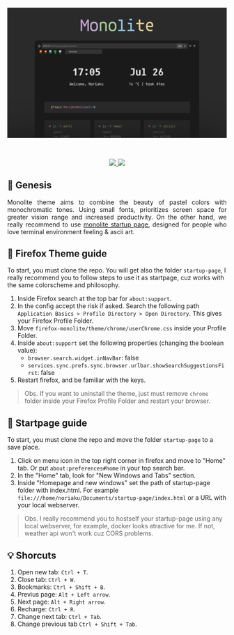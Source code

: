 ![firefox_monolite_hero](resources/images/firefox_monolite_hero.png)

<br />
<p align="center">
    <a href="./LICENSE">
        <img src="https://img.shields.io/static/v1.svg?style=for-the-badge&label=With%20love%20from&message=PERU&colorA=333333&colorB=E6A3A2"/>
    </a>
    <a href="https://github.com/catppuccin/catppuccin/blob/main/LICENSE">
        <img src="https://img.shields.io/static/v1.svg?style=for-the-badge&label=License&message=MIT&logoColor=333333&colorA=333333&colorB=B8D9B0"/>
    </a>
</p>

## 🌱 Genesis

<p align="justify">
Monolite theme aims to combine the beauty of pastel colors with monochromatic tones. Using small fonts, prioritizes screen space for greater vision range and increased productivity. On the other hand, we really recommend to use <a href="https://github.com/noriaku/firefox-monolite/tree/main/startup-page">monolite startup page</a>, designed for people who love terminal environment feeling & ascii art.
</p>
 
## 🦊 Firefox Theme guide

To start, you must clone the repo. You will get also the folder `startup-page`, I really recommend you to follow steps to use it as startpage, cuz works with the same colorscheme and philosophy. 

1. Inside Firefox search at the top bar for `about:support`.
2. In the config accept the risk if asked. Search the following path `Application Basics > Profile Directory > Open Directory`. This gives your Firefox Profile Folder.
3. Move `firefox-monolite/theme/chrome/userChrome.css` inside your Profile Folder.
4. Inside `about:support` set the following properties (changing the boolean value):
    - `browser.search.widget.inNavBar`: false
    - `services.sync.prefs.sync.browser.urlbar.showSearchSuggestionsFirst`: false
5. Restart firefox, and be familiar with the keys. 

> Obs. If you want to uninstall the theme, just must remove `chrome` folder inside your Firefox Profile Folder and restart your browser.

## 🚀 Startpage guide 

To start, you must clone the repo and move the folder `startup-page` to a save place. 

1. Click on menu icon in the top right corner in firefox and move to "Home" tab. Or put `about:preferences#home` in your top search bar. 
2. In the "Home" tab, look for "New Windows and Tabs" section.
3. Inside "Homepage and new windows" set the path of startup-page folder with index.html. For example `file:///home/noriaku/Documents/startup-page/index.html` or a URL with your local webserver.

> Obs. I really recommend you to hostself your startup-page using any local webserver, for example, docker looks atractive for me. If not, weather api won't work cuz CORS problems.

## 💡 Shorcuts

1. Open new tab: `Ctrl + T`.
2. Close tab: `Ctrl + W`.
3. Bookmarks: `Ctrl + Shift + B`.
4. Previus page: `Alt + Left arrow`.
5. Next page: `Alt + Right arrow`.
6. Recharge: `Ctrl + R`.
7. Change next tab: `Ctrl + Tab`.
8. Change previous tab `Ctrl + Shift + Tab`.
